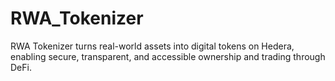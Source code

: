 # RWA_Tokenizer
RWA Tokenizer turns real-world assets into digital tokens on Hedera, enabling secure, transparent, and accessible ownership and trading through DeFi.
